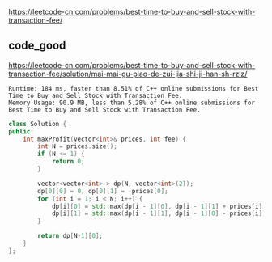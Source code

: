 
https://leetcode-cn.com/problems/best-time-to-buy-and-sell-stock-with-transaction-fee/

## code_good  
https://leetcode-cn.com/problems/best-time-to-buy-and-sell-stock-with-transaction-fee/solution/mai-mai-gu-piao-de-zui-jia-shi-ji-han-sh-rzlz/

```
Runtime: 184 ms, faster than 8.51% of C++ online submissions for Best Time to Buy and Sell Stock with Transaction Fee.
Memory Usage: 90.9 MB, less than 5.28% of C++ online submissions for Best Time to Buy and Sell Stock with Transaction Fee.
```

```cpp
class Solution {
public:
    int maxProfit(vector<int>& prices, int fee) {
        int N = prices.size();
        if (N <= 1) {
            return 0;
        }

        vector<vector<int> > dp(N, vector<int>(2));
        dp[0][0] = 0, dp[0][1] = -prices[0];
        for (int i = 1; i < N; i++) {
            dp[i][0] = std::max(dp[i - 1][0], dp[i - 1][1] + prices[i] - fee);
            dp[i][1] = std::max(dp[i - 1][1], dp[i - 1][0] - prices[i]);
        }

        return dp[N-1][0];
    }
};
```
